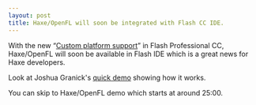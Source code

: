 ```yaml
---
layout: post
title: Haxe/OpenFL will soon be integrated with Flash CC IDE.
---
```


With the new “[Custom platform support](http://www.adobe.com/uk/products/flash/features.html)” in Flash Professional CC, Haxe/OpenFL will soon be available in Flash IDE which is a great news for Haxe developers.

Look at Joshua Granick's [quick demo](http://max.adobe.com/sessions/max-online/#/video/567) showing how it works.

You can skip to Haxe/OpenFL demo which starts at around 25:00.
